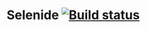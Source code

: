 # Selenide [![Build status](https://ci.appveyor.com/api/projects/status/6vbjnk5wqtg3xoil/branch/master?svg=true)](https://ci.appveyor.com/project/asachiyigor/aqa-selenide-1-1/branch/master)